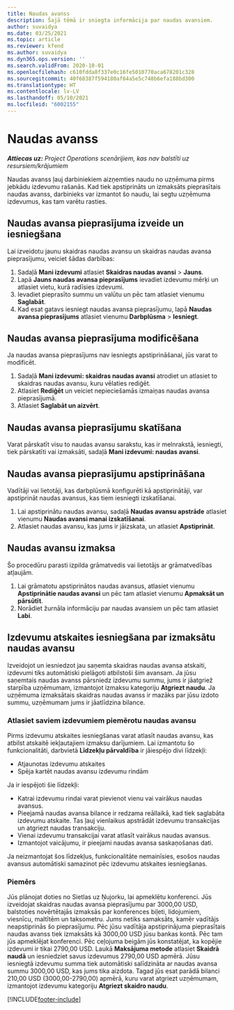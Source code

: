 ```yaml
---
title: Naudas avanss
description: Šajā tēmā ir sniegta informācija par naudas avansiem.
author: suvaidya
ms.date: 03/25/2021
ms.topic: article
ms.reviewer: kfend
ms.author: suvaidya
ms.dyn365.ops.version: ''
ms.search.validFrom: 2020-10-01
ms.openlocfilehash: c610fdda8f337e0c16fe5010770aca678201c328
ms.sourcegitcommit: 40f68387f594180af64a5e5c748b6efa188bd300
ms.translationtype: HT
ms.contentlocale: lv-LV
ms.lasthandoff: 05/10/2021
ms.locfileid: "6002155"
---
```

# <a name="cash-advance"></a>Naudas avanss

_**Attiecas uz:** Project Operations scenārijiem, kas nav balstīti uz resursiem/krājumiem_

Naudas avanss ļauj darbiniekiem aizņemties naudu no uzņēmuma pirms jebkādu izdevumu rašanās. Kad tiek apstiprināts un izmaksāts pieprasītais naudas avanss, darbinieks var izmantot šo naudu, lai segtu uzņēmuma izdevumus, kas tam varētu rasties. 

## <a name="create-and-submit-a-cash-advance-request"></a>Naudas avansa pieprasījuma izveide un iesniegšana
Lai izveidotu jaunu skaidras naudas avansu un skaidras naudas avansa pieprasījumu, veiciet šādas darbības: 

1. Sadaļā **Mani izdevumi** atlasiet **Skaidras naudas avansi** > **Jauns**. 
2. Lapā **Jauns naudas avansa pieprasījums** ievadiet izdevumu mērķi un atlasiet vietu, kurā radīsies izdevumi.
3. Ievadiet pieprasīto summu un valūtu un pēc tam atlasiet vienumu **Saglabāt**. 
4. Kad esat gatavs iesniegt naudas avansa pieprasījumu, lapā **Naudas avansa pieprasījums** atlasiet vienumu **Darbplūsma** > **Iesniegt**.

## <a name="modify-a-cash-advance-request"></a>Naudas avansa pieprasījuma modificēšana

Ja naudas avansa pieprasījums nav iesniegts apstiprināšanai, jūs varat to modificēt.

1. Sadaļā **Mani izdevumi: skaidras naudas avansi** atrodiet un atlasiet to skaidras naudas avansu, kuru vēlaties rediģēt.
2. Atlasiet **Rediģēt** un veiciet nepieciešamās izmaiņas naudas avansa pieprasījumā. 
3. Atlasiet **Saglabāt un aizvērt**.


## <a name="view-cash-advance-requests"></a>Naudas avansa pieprasījumu skatīšana
Varat pārskatīt visu to naudas avansu sarakstu, kas ir melnrakstā, iesniegti, tiek pārskatīti vai izmaksāti, sadaļā **Mani izdevumi: naudas avansi**. 

## <a name="approve-cash-advance-requests"></a>Naudas avansa pieprasījumu apstiprināšana

Vadītāji vai lietotāji, kas darbplūsmā konfigurēti kā apstiprinātāji, var apstiprināt naudas avansus, kas tiem iesniegti izskatīšanai. 

1. Lai apstiprinātu naudas avansu, sadaļā **Naudas avansu apstrāde** atlasiet vienumu **Naudas avansi manai izskatīšanai**.
2. Atlasiet naudas avansu, kas jums ir jāizskata, un atlasiet **Apstiprināt**.  

## <a name="pay-cash-advances"></a>Naudas avansu izmaksa 
Šo procedūru parasti izpilda grāmatvedis vai lietotājs ar grāmatvedības atļaujām.

1. Lai grāmatotu apstiprinātos naudas avansus, atlasiet vienumu **Apstiprinātie naudas avansi** un pēc tam atlasiet vienumu **Apmaksāt un pārsūtīt**.  
2. Norādiet žurnāla informāciju par naudas avansiem un pēc tam atlasiet **Labi**. 

## <a name="submit-an-expense-report-against-a-paid-cash-advance"></a>Izdevumu atskaites iesniegšana par izmaksātu naudas avansu 

Izveidojot un iesniedzot jau saņemta skaidras naudas avansa atskaiti, izdevumi tiks automātiski pielāgoti atbilstoši šim avansam. Ja jūsu saņemtais naudas avanss pārsniedz izdevumu summu, jums ir jāatgriež starpība uzņēmumam, izmantojot izmaksu kategoriju **Atgriezt naudu**. Ja uzņēmuma izmaksātais skaidras naudas avanss ir mazāks par jūsu izdoto summu, uzņēmumam jums ir jāatlīdzina bilance. 

### <a name="select-cash-advances-that-apply-to-your-expenses"></a>Atlasiet saviem izdevumiem piemērotu naudas avansu
Pirms izdevumu atskaites iesniegšanas varat atlasīt naudas avansu, kas atbilst atskaitē iekļautajiem izmaksu darījumiem. Lai izmantotu šo funkcionalitāti, darbvietā **Līdzekļu pārvaldība** ir jāiespējo divi līdzekļi:

  - Atjaunotas izdevumu atskaites
  - Spēja kartēt naudas avansu izdevumu rindām
 
 Ja ir iespējoti šie līdzekļi:
 
  - Katrai izdevumu rindai varat pievienot vienu vai vairākus naudas avansus.
  - Pieejamā naudas avansa bilance ir redzama reāllaikā, kad tiek saglabāta izdevumu atskaite. Tas ļauj vienlaikus apstrādāt izdevumu transakcijas un atgriezt naudas transakciju.
  - Vienai izdevumu transakcijai varat atlasīt vairākus naudas avansus.
  - Izmantojot vaicājumu, ir pieejami naudas avansa saskaņošanas dati. 
 
Ja neizmantojat šos līdzekļus, funkcionalitāte nemainīsies, esošos naudas avansus automātiski samazinot pēc izdevumu atskaites iesniegšanas.

### <a name="example"></a>Piemērs 
Jūs plānojat doties no Sietlas uz Ņujorku, lai apmeklētu konferenci. Jūs izveidojat skaidras naudas avansa pieprasījumu par 3000,00 USD, balstoties novērtētajās izmaksās par konferences biļeti, lidojumiem, viesnīcu, maltītēm un taksometru. Jums netiks samaksāts, kamēr vadītājs neapstiprinās šo pieprasījumu. Pēc jūsu vadītāja apstiprinājuma pieprasītais naudas avanss tiek izmaksāts kā 3000,00 USD jūsu bankas kontā. Pēc tam jūs apmeklējat konferenci. Pēc ceļojuma beigām jūs konstatējat, ka kopējie izdevumi ir tikai 2790,00 USD. Laukā **Maksājuma metode** atlasiet **Skaidrā naudā** un iesniedziet savus izdevumus 2790,00 USD apmērā. Jūsu iesniegtā izdevumu summa tiek automātiski salīdzināta ar naudas avansa summu 3000,00 USD, kas jums tika aizdota. Tagad jūs esat parādā bilanci 210,00 USD (3000,00-2790,00) apmērā, kuru varat atgriezt uzņēmumam, izmantojot izdevumu kategoriju **Atgriezt skaidro naudu**.



[!INCLUDE[footer-include](../includes/footer-banner.md)]
